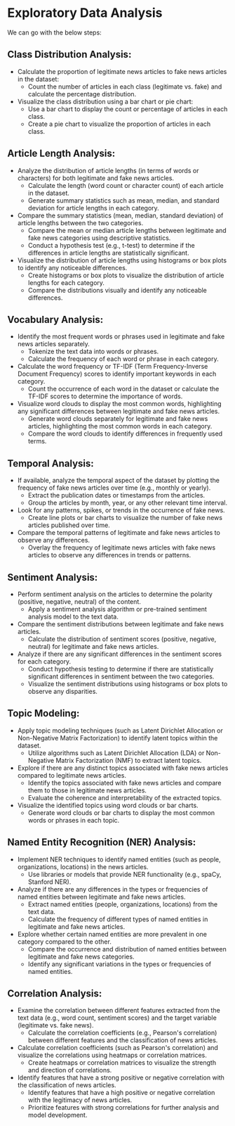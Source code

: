 # Exploratory Data Analysis

We can go with the below steps:
## Class Distribution Analysis:

- Calculate the proportion of legitimate news articles to fake news articles in the dataset:
    - Count the number of articles in each class (legitimate vs. fake) and calculate the percentage distribution.
- Visualize the class distribution using a bar chart or pie chart:
    - Use a bar chart to display the count or percentage of articles in each class.
    - Create a pie chart to visualize the proportion of articles in each class.

## Article Length Analysis:

- Analyze the distribution of article lengths (in terms of words or characters) for both legitimate and fake news articles.
    - Calculate the length (word count or character count) of each article in the dataset.
    - Generate summary statistics such as mean, median, and standard deviation for article lengths in each category.
- Compare the summary statistics (mean, median, standard deviation) of article lengths between the two categories.
    - Compare the mean or median article lengths between legitimate and fake news categories using descriptive statistics.
    - Conduct a hypothesis test (e.g., t-test) to determine if the differences in article lengths are statistically significant.
- Visualize the distribution of article lengths using histograms or box plots to identify any noticeable differences.
    - Create histograms or box plots to visualize the distribution of article lengths for each category.
    - Compare the distributions visually and identify any noticeable differences.

## Vocabulary Analysis:

- Identify the most frequent words or phrases used in legitimate and fake news articles separately.
    - Tokenize the text data into words or phrases.
    - Calculate the frequency of each word or phrase in each category.
- Calculate the word frequency or TF-IDF (Term      Frequency-Inverse Document Frequency) scores to identify important keywords in each category.
    - Count the occurrence of each word in the dataset or calculate the TF-IDF scores to determine the importance of words.
- Visualize word clouds to display the most common words, highlighting any significant differences between legitimate and fake news articles.
    - Generate word clouds separately for legitimate and fake news articles, highlighting the most common words in each category.
    - Compare the word clouds to identify differences in frequently used terms.
## Temporal Analysis:

- If available, analyze the temporal aspect of the dataset by plotting the frequency of fake news articles over time (e.g., monthly or yearly).
    - Extract the publication dates or timestamps from the articles.
    - Group the articles by month, year, or any other relevant time interval.
- Look for any patterns, spikes, or trends in the occurrence of fake news.
    - Create line plots or bar charts to visualize the number of fake news articles published over time.
- Compare the temporal patterns of legitimate and fake news articles to observe any differences.
    - Overlay the frequency of legitimate news articles with fake news articles to observe any differences in trends or patterns.

## Sentiment Analysis:

- Perform sentiment analysis on the articles to determine the polarity (positive, negative, neutral) of the content.
    - Apply a sentiment analysis algorithm or pre-trained sentiment analysis model to the text data.
- Compare the sentiment distributions between legitimate and fake news articles.
    - Calculate the distribution of sentiment scores (positive, negative, neutral) for legitimate and fake news articles.
- Analyze if there are any significant differences in the sentiment scores for each category.
    - Conduct hypothesis testing to determine if there are statistically significant differences in sentiment between the two categories.
    - Visualize the sentiment distributions using histograms or box plots to observe any disparities.

## Topic Modeling:

- Apply topic modeling techniques (such as Latent Dirichlet Allocation or Non-Negative Matrix Factorization) to identify latent topics within the dataset.
    - Utilize algorithms such as Latent Dirichlet Allocation (LDA) or Non-Negative Matrix Factorization (NMF) to extract latent topics.
- Explore if there are any distinct topics associated with fake news articles compared to legitimate news articles.
    - Identify the topics associated with fake news articles and compare them to those in legitimate news articles.
    - Evaluate the coherence and interpretability of the extracted topics.
- Visualize the identified topics using word clouds or bar charts.
    - Generate word clouds or bar charts to display the most common words or phrases in each topic.

## Named Entity Recognition (NER) Analysis:

- Implement NER techniques to identify named entities (such as people, organizations, locations) in the news articles.
    - Use libraries or models that provide NER functionality (e.g., spaCy, Stanford NER).
- Analyze if there are any differences in the types or frequencies of named entities between legitimate and fake news articles.
    - Extract named entities (people, organizations, locations) from the text data.
    - Calculate the frequency of different types of named entities in legitimate and fake news articles.
- Explore whether certain named entities are more prevalent in one category compared to the other.
    - Compare the occurrence and distribution of named entities between legitimate and fake news categories.
    - Identify any significant variations in the types or frequencies of named entities.

## Correlation Analysis:

- Examine the correlation between different features extracted from the text data (e.g., word count, sentiment scores) and the target variable (legitimate vs. fake news).
    - Calculate the correlation coefficients (e.g., Pearson's correlation) between different features and the classification of news articles.
- Calculate correlation coefficients (such as Pearson's correlation) and visualize the correlations using heatmaps or correlation matrices.
    - Create heatmaps or correlation matrices to visualize the strength and direction of correlations.
- Identify features that have a strong positive or negative correlation with the classification of news articles.
    - Identify features that have a high positive or negative correlation with the legitimacy of news articles.
    - Prioritize features with strong correlations for further analysis and model development.
